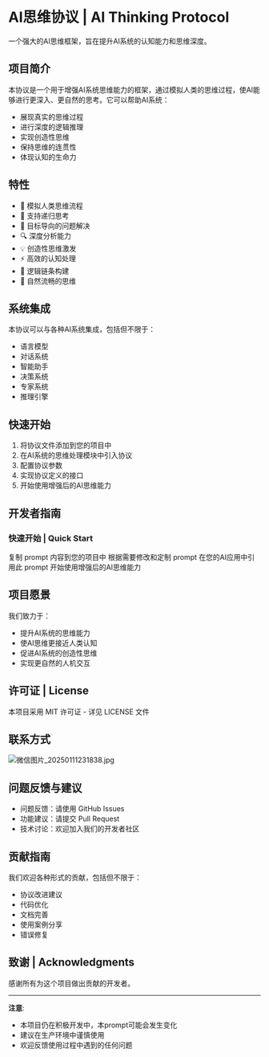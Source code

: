 # AI思维协议 | AI Thinking Protocol

一个强大的AI思维框架，旨在提升AI系统的认知能力和思维深度。

## 项目简介

本协议是一个用于增强AI系统思维能力的框架，通过模拟人类的思维过程，使AI能够进行更深入、更自然的思考。它可以帮助AI系统：

- 展现真实的思维过程
- 进行深度的逻辑推理
- 实现创造性思维
- 保持思维的连贯性
- 体现认知的生命力

## 特性

- 🧠 模拟人类思维流程
- 🔄 支持递归思考
- 🎯 目标导向的问题解决
- 🔍 深度分析能力
- 💡 创造性思维激发
- ⚡ 高效的认知处理
- 🔗 逻辑链条构建
- 🌊 自然流畅的思维

## 系统集成

本协议可以与各种AI系统集成，包括但不限于：
- 语言模型
- 对话系统
- 智能助手
- 决策系统
- 专家系统
- 推理引擎

## 快速开始

1. 将协议文件添加到您的项目中
2. 在AI系统的思维处理模块中引入协议
3. 配置协议参数
4. 实现协议定义的接口
5. 开始使用增强后的AI思维能力

## 开发者指南

### 快速开始 | Quick Start
复制 prompt 内容到您的项目中
根据需要修改和定制 prompt
在您的AI应用中引用此 prompt
开始使用增强后的AI思维能力

## 项目愿景

我们致力于：
- 提升AI系统的思维能力
- 使AI思维更接近人类认知
- 促进AI系统的创造性思维
- 实现更自然的人机交互

## 许可证 | License

本项目采用 MIT 许可证 - 详见 LICENSE 文件

## 联系方式 

<img src="https://img.picui.cn/free/2025/01/11/67828bd9303a5.jpg" alt="微信图片_20250111231838.jpg" title="微信图片_20250111231838.jpg" />

## 问题反馈与建议

- 问题反馈：请使用 GitHub Issues
- 功能建议：请提交 Pull Request
- 技术讨论：欢迎加入我们的开发者社区

## 贡献指南

我们欢迎各种形式的贡献，包括但不限于：
- 协议改进建议
- 代码优化
- 文档完善
- 使用案例分享
- 错误修复

## 致谢 | Acknowledgments

感谢所有为这个项目做出贡献的开发者。

---

**注意**: 
- 本项目仍在积极开发中，本prompt可能会发生变化
- 建议在生产环境中谨慎使用
- 欢迎反馈使用过程中遇到的任何问题 
